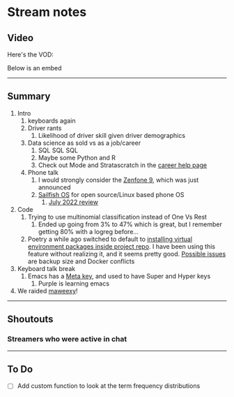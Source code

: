 # Stream notes

## Video

Here's the VOD:

Below is an embed

---

## Summary

1. Intro
   1. keyboards again
   2. Driver rants
      1. Likelihood of driver skill given driver demographics
   3. Data science as sold vs as a job/career
      1. SQL SQL SQL
      2. Maybe some Python and R
      3. Check out Mode and Stratascratch in the [career help page](https://buenosds.dev/helpful-data-science-career-resources/)
   4. Phone talk
      1. I would strongly consider the [Zenfone 9](https://www.gsmarena.com/asus_zenfone_9-review-2455.php), which was just announced
      2. [Sailfish OS](https://sailfishos.org/) for open source/Linux based phone OS
         1. [July 2022 review](https://www.youtube.com/watch?v=Kc9MXDGFNbA)
2. Code
   1. Trying to use multinomial classification instead of One Vs Rest
      1. Ended up going from 3% to 47% which is great, but I remember getting 80% with a logreg before...
   2. Poetry a while ago switched to default to [installing virtual environment packages inside project repo](https://python-poetry.org/docs/configuration/). I have been using this feature without realizing it, and it seems pretty good. [Possible issues](https://github.com/python-poetry/poetry/issues/108#issuecomment-628796162) are backup size and Docker conflicts
3. Keyboard talk break
   1. Emacs has a [Meta key](https://en.wikipedia.org/wiki/Meta_key), and used to have Super and Hyper keys
      1. Purple is learning emacs
4. We raided [maweexy](https://www.twitch.tv/maweexy)!

---

## Shoutouts

### Streamers who were active in chat

---

## To Do

- [ ] Add custom function to look at the term frequency distributions
